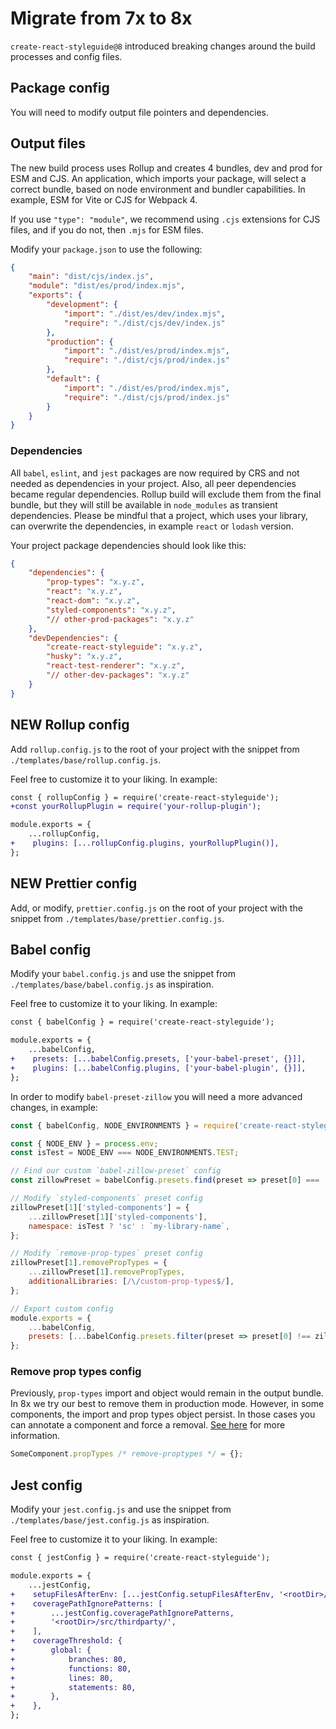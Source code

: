 # Migrate from 7x to 8x

`create-react-styleguide@8` introduced breaking changes around the build processes and config files.

## Package config

You will need to modify output file pointers and dependencies.

## Output files

The new build process uses Rollup and creates 4 bundles, dev and prod for ESM and CJS. An application, which imports your package, will select a correct bundle, based on node environment and bundler capabilities. In example, ESM for Vite or CJS for Webpack 4.

If you use `"type": "module"`, we recommend using `.cjs` extensions for CJS files, and if you do not, then `.mjs` for ESM files.

Modify your `package.json` to use the following:

```json
{
    "main": "dist/cjs/index.js",
    "module": "dist/es/prod/index.mjs",
    "exports": {
        "development": {
            "import": "./dist/es/dev/index.mjs",
            "require": "./dist/cjs/dev/index.js"
        },
        "production": {
            "import": "./dist/es/prod/index.mjs",
            "require": "./dist/cjs/prod/index.js"
        },
        "default": {
            "import": "./dist/es/prod/index.mjs",
            "require": "./dist/cjs/prod/index.js"
        }
    }
}
```

### Dependencies

All `babel`, `eslint`, and `jest` packages are now required by CRS and not needed as dependencies in your project. Also, all peer dependencies became regular dependencies. Rollup build will exclude them from the final bundle, but they will still be available in `node_modules` as transient dependencies. Please be mindful that a project, which uses your library, can overwrite the dependencies, in example `react` or `lodash` version.

Your project package dependencies should look like this:

```json
{
    "dependencies": {
        "prop-types": "x.y.z",
        "react": "x.y.z",
        "react-dom": "x.y.z",
        "styled-components": "x.y.z",
        "// other-prod-packages": "x.y.z"
    },
    "devDependencies": {
        "create-react-styleguide": "x.y.z",
        "husky": "x.y.z",
        "react-test-renderer": "x.y.z",
        "// other-dev-packages": "x.y.z"
    }
}
```

## NEW Rollup config

Add `rollup.config.js` to the root of your project with the snippet from `./templates/base/rollup.config.js`.

Feel free to customize it to your liking. In example:

```diff
const { rollupConfig } = require('create-react-styleguide');
+const yourRollupPlugin = require('your-rollup-plugin');

module.exports = {
    ...rollupConfig,
+    plugins: [...rollupConfig.plugins, yourRollupPlugin()],
};
```

## NEW Prettier config

Add, or modify, `prettier.config.js` on the root of your project with the snippet from `./templates/base/prettier.config.js`.

## Babel config

Modify your `babel.config.js` and use the snippet from `./templates/base/babel.config.js` as inspiration.

Feel free to customize it to your liking. In example:

```diff
const { babelConfig } = require('create-react-styleguide');

module.exports = {
    ...babelConfig,
+    presets: [...babelConfig.presets, ['your-babel-preset', {}]],
+    plugins: [...babelConfig.plugins, ['your-babel-plugin', {}]],
};
```

In order to modify `babel-preset-zillow` you will need a more advanced changes, in example:

```js
const { babelConfig, NODE_ENVIRONMENTS } = require('create-react-styleguide');

const { NODE_ENV } = process.env;
const isTest = NODE_ENV === NODE_ENVIRONMENTS.TEST;

// Find our custom `babel-zillow-preset` config
const zillowPreset = babelConfig.presets.find(preset => preset[0] === 'babel-preset-zillow');

// Modify `styled-components` preset config
zillowPreset[1]['styled-components'] = {
    ...zillowPreset[1]['styled-components'],
    namespace: isTest ? 'sc' : `my-library-name`,
};

// Modify `remove-prop-types` preset config
zillowPreset[1].removePropTypes = {
    ...zillowPreset[1].removePropTypes,
    additionalLibraries: [/\/custom-prop-types$/],
};

// Export custom config
module.exports = {
    ...babelConfig,
    presets: [...babelConfig.presets.filter(preset => preset[0] !== zillowPreset[0]), zillowPreset],
};
```

### Remove prop types config

Previously, `prop-types` import and object would remain in the output bundle. In 8x we try our best to remove them in production mode. However, in some components, the import and prop types object persist. In those cases you can annotate a component and force a removal. [See here](https://github.com/oliviertassinari/babel-plugin-transform-react-remove-prop-types#with-comment-annotation) for more information.

```jsx
SomeComponent.propTypes /* remove-proptypes */ = {};
```

## Jest config

Modify your `jest.config.js` and use the snippet from `./templates/base/jest.config.js` as inspiration.

Feel free to customize it to your liking. In example:

```diff
const { jestConfig } = require('create-react-styleguide');

module.exports = {
    ...jestConfig,
+    setupFilesAfterEnv: [...jestConfig.setupFilesAfterEnv, '<rootDir>/jest.setup.js'],
+    coveragePathIgnorePatterns: [
+        ...jestConfig.coveragePathIgnorePatterns,
+        '<rootDir>/src/thirdparty/',
+    ],
+    coverageThreshold: {
+        global: {
+            branches: 80,
+            functions: 80,
+            lines: 80,
+            statements: 80,
+        },
+    },
};
```
